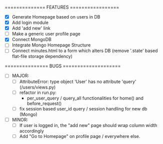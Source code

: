 ============== FEATURES =================
- [x] Generate Homepage based on users in DB
- [x] Add login module
- [x] Add 'add new' link
- [ ] Make a generic user profile page
- [x] Connect MongoDB
- [ ] Integrate Mongo Homepage Structure
- [ ] Connect minutes.html to a form which alters DB 
  (remove '.state' based flat-file storage dependency)

=============== BUGS ====================
- [ ] MAJOR:
  - [ ] AttributeError: type object 'User' has no attribute 'query' (/users/views.py)
  - [ ] refactor in run.py: 
    - per_user_query / query_all functionalities for home() and before_request()
  - [ ] fix session based user_id query / session handling for new db (Mongo)
  
- [ ] MINOR:    
  - [ ] If user is logged in, the "add new" page should wrap column width accordingly
  - [ ] Add "Go to Homepage" on profile page / everywhere else.
